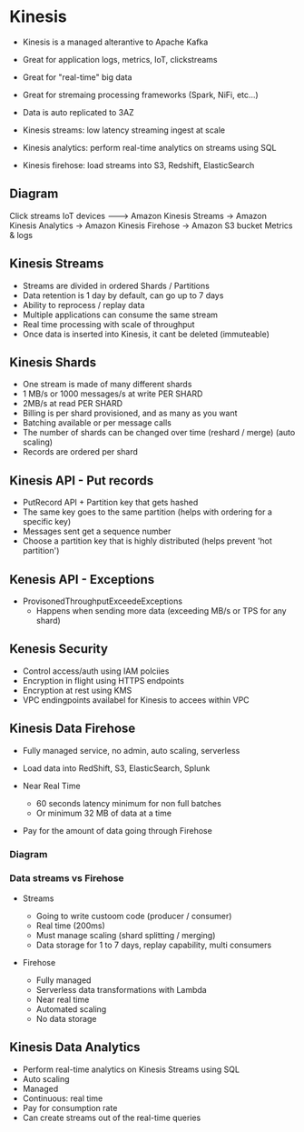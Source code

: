 # Kinesis

- Kinesis is a managed alterantive to Apache Kafka
- Great for application logs, metrics, IoT, clickstreams
- Great for "real-time" big data
- Great for stremaing processing frameworks (Spark, NiFi, etc...)
- Data is auto replicated to 3AZ

- Kinesis streams: low latency streaming ingest at scale
- Kinesis analytics: perform real-time analytics on streams using SQL
- Kinesis firehose: load streams into S3, Redshift, ElasticSearch

## Diagram

Click streams
IoT devices      ---> Amazon Kinesis Streams -> Amazon Kinesis Analytics -> Amazon Kinesis Firehose -> Amazon S3 bucket
Metrics & logs

## Kinesis Streams

- Streams are divided in ordered Shards / Partitions
- Data retention is 1 day by default, can go up to 7 days
- Ability to reprocess / replay data
- Multiple applications can consume the same stream
- Real time processing with scale of throughput
- Once data is inserted into Kinesis, it cant be deleted (immuteable)

## Kinesis Shards

- One stream is made of many different shards
- 1 MB/s or 1000 messages/s at write PER SHARD
- 2MB/s at read PER SHARD
- Billing is per shard provisioned, and as many as you want
- Batching available or per message calls
- The number of shards can be changed over time (reshard / merge) (auto scaling)
- Records are ordered per shard

## Kinesis API - Put records

- PutRecord API + Partition key that gets hashed
- The same key goes to the same partition (helps with ordering for a specific key)
- Messages sent get a sequence number
- Choose a partition key that is highly distributed (helps prevent 'hot partition')

## Kenesis API - Exceptions

- ProvisonedThroughputExceedeExceptions
  - Happens when sending more data (exceeding MB/s or TPS for any shard)

## Kenesis Security

- Control access/auth using IAM polciies
- Encryption in flight using HTTPS endpoints
- Encryption at rest using KMS 
- VPC endingpoints availabel for Kinesis to accees within VPC

## Kinesis Data Firehose

- Fully managed service, no admin, auto scaling, serverless
- Load data into RedShift, S3, ElasticSearch, Splunk
- Near Real Time
  - 60 seconds latency minimum for non full batches
  - Or minimum 32 MB of data at a time

- Pay for the amount of data going through Firehose

### Diagram



### Data streams vs Firehose

- Streams 
   - Going to write custoom code (producer / consumer)
   - Real time (200ms)
   - Must manage scaling (shard splitting / merging)
   - Data storage for 1 to 7 days, replay capability, multi consumers

- Firehose
  - Fully managed
  - Serverless data transformations with Lambda
  - Near real time
  - Automated scaling
  - No data storage

## Kinesis Data Analytics

- Perform real-time analytics on Kinesis Streams using SQL
- Auto scaling
- Managed
- Continuous: real time
- Pay for consumption rate
- Can create streams out of the real-time queries

